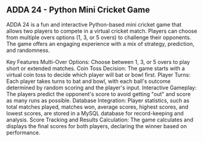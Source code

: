 ## ADDA 24 - Python Mini Cricket Game
ADDA 24 is a fun and interactive Python-based mini cricket game that allows two players to compete in a virtual cricket match. Players can choose from multiple overs options (1, 3, or 5 overs) to challenge their opponents. The game offers an engaging experience with a mix of strategy, prediction, and randomness.

Key Features
Multi-Over Options: Choose between 1, 3, or 5 overs to play short or extended matches.
Coin Toss Decision: The game starts with a virtual coin toss to decide which player will bat or bowl first.
Player Turns: Each player takes turns to bat and bowl, with each ball's outcome determined by random scoring and the player's input.
Interactive Gameplay: The players predict the opponent's score to avoid getting "out" and score as many runs as possible.
Database Integration: Player statistics, such as total matches played, matches won, average scores, highest scores, and lowest scores, are stored in a MySQL database for record-keeping and analysis.
Score Tracking and Results Calculation: The game calculates and displays the final scores for both players, declaring the winner based on performance.
